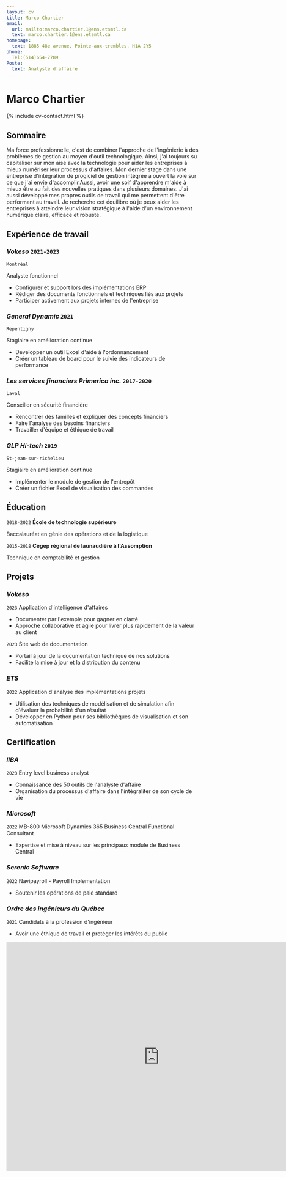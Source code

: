 ```yaml
---
layout: cv
title: Marco Chartier
email:
  url: mailto:marco.chartier.1@ens.etsmtl.ca
  text: marco.chartier.1@ens.etsmtl.ca
homepage:
  text: 1885 48e avenue, Pointe-aux-trembles, H1A 2Y5
phone:
  Tel:(514)654-7789
Poste:
  text: Analyste d'affaire
---
```


# Marco **Chartier**


<!--
include contact information from the front matter
Supported arguments:
    - homepage: text
    - phone
    - email
-->

{% include cv-contact.html %}

## Sommaire

Ma force professionnelle, c'est de combiner l'approche de l'ingénierie à des problèmes de gestion au moyen d'outil technologique. Ainsi, j'ai toujours su capitaliser sur mon aise avec la technologie pour aider les entreprises à mieux numériser leur processus d'affaires. Mon dernier stage dans une entreprise d'intégration de progiciel de gestion intégrée a ouvert la voie sur ce que j'ai envie d'accomplir.Aussi, avoir une soif d'apprendre m'aide à mieux être au fait des nouvelles pratiques dans plusieurs domaines. J'ai aussi développé mes propres outils de travail qui me permettent d'être performant au travail. Je recherche cet équilibre où je peux aider les entreprises à atteindre leur vision stratégique à l'aide d'un environnement numérique claire, efficace et robuste.

## Expérience de travail

### *Vokeso* `2021-2023`

```
Montréal
```

Analyste fonctionnel
- Configurer et support lors des implémentations ERP
- Rédiger des documents fonctionnels et techniques liés aux projets
- Participer activement aux projets internes de l'entreprise


### *General Dynamic* `2021`

```
Repentigny
```

Stagiaire en amélioration continue
- Développer un outil Excel d'aide à l'ordonnancement
- Créer un tableau de board pour le suivie des indicateurs de performance

### *Les services financiers Primerica inc.* `2017-2020`

```
Laval
```

Conseiller en sécurité financière
- Rencontrer des familles et expliquer des concepts financiers
- Faire l'analyse des besoins financiers
- Travailler d'équipe et éthique de travail



### *GLP Hi-tech* `2019`

```
St-jean-sur-richelieu
```
Stagiaire en amélioration continue 
- Implémenter le module de gestion de l'entrepôt
- Créer un fichier Excel de visualisation des commandes



## Éducation

`2018-2022`
__École de technologie supérieure__

Baccalauréat en génie des opérations et de la logistique

`2015-2018`
__Cégep régional de launaudière à l'Assomption__

Technique en comptabilité et gestion


## Projets

### *Vokeso*

`2023`
Application d'intelligence d'affaires
- Documenter par l'exemple pour gagner en clarté
- Approche collaborative et agile pour livrer plus rapidement de la valeur au client

`2023`
Site web de documentation
- Portail à jour de la documentation technique de nos solutions
- Facilite la mise à jour et la distribution du contenu

### *ETS*

`2022`
Application d'analyse des implémentations projets
- Utilisation des techniques de modélisation et de simulation afin d'évaluer la probabilité d'un résultat
- Développer en Python pour ses bibliothèques de visualisation et son automatisation

## Certification

### *IIBA*

`2023` Entry level business analyst
- Connaissance des 50 outils de l'analyste d'affaire
- Organisation du processus d'affaire dans l'intégraliter de son cycle de vie

### *Microsoft*

`2022` MB-800 Microsoft Dynamics 365 Business Central Functional Consultant
- Expertise et mise à niveau sur les principaux module de Business Central

### *Serenic Software*

`2022` Navipayroll - Payroll Implementation
- Soutenir les opérations de paie standard

### *Ordre des ingénieurs du Québec*

`2021` Candidats à la profession d'ingénieur
- Avoir une éthique de travail et protéger les intérêts du public

<iframe
  src="https://badges.iiba.org/embed/d9d1e6f9-7518-4ce1-8e45-e62b51087f9e"
  width="800"
  height="600"
  frameborder="0"
  allowfullscreen>
</iframe>

<!-- ### Footer

Dernière mise à jour: septembre 2023 -->
